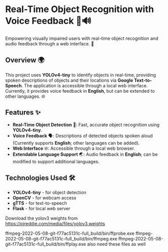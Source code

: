 # Real-Time Object Recognition with Voice Feedback 🎥🔊

Empowering visually impaired users with real-time object recognition and audio feedback through a web interface. 🚀

## Overview 🌍
This project uses **YOLOv4-tiny** to identify objects in real-time, providing spoken descriptions of objects and their locations via **Google Text-to-Speech**. The application is accessible through a local web interface. Currently, it provides voice feedback in **English**, but can be extended to other languages. 🌐

## Features ✨
- **Real-Time Object Detection** 🧠: Fast, accurate object recognition using **YOLOv4-tiny**.
- **Voice Feedback** 🗣️: Descriptions of detected objects spoken aloud (Currently supports **English**; other languages can be added).
- **Web Interface** 🌐: Accessible through a local web browser.
- **Extendable Language Support** 🌏: Audio feedback in **English**; can be modified to support additional languages.

## Technologies Used 🛠️
- **YOLOv4-tiny** - for object detection
- **OpenCV** - for webcam access
- **gTTS** - for text-to-speech
- **Flask** - for local web server



Download the yolov3 weights from
https://pjreddie.com/media/files/yolov3.weights

ffmpeg-2022-05-08-git-f77ac5131c-full_build/bin/ffprobe.exe
ffmpeg-2022-05-08-git-f77ac5131c-full_build/bin/ffmpeg.exe
ffmpeg-2022-05-08-git-f77ac5131c-full_build/bin/ffplay.exe
also need these files as well
